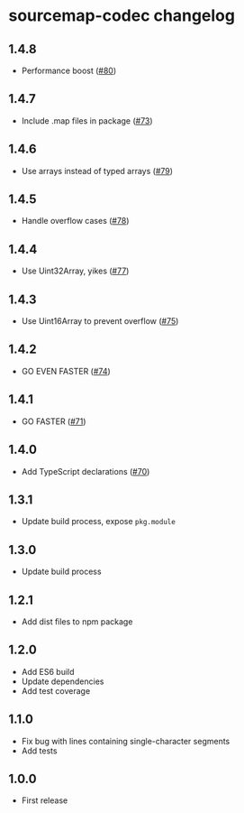 # sourcemap-codec changelog

## 1.4.8

* Performance boost ([#80](https://github.com/Rich-Harris/sourcemap-codec/pull/80))

## 1.4.7

* Include .map files in package ([#73](https://github.com/Rich-Harris/sourcemap-codec/issues/73))

## 1.4.6

* Use arrays instead of typed arrays ([#79](https://github.com/Rich-Harris/sourcemap-codec/pull/79))

## 1.4.5

* Handle overflow cases ([#78](https://github.com/Rich-Harris/sourcemap-codec/pull/78))

## 1.4.4

* Use Uint32Array, yikes ([#77](https://github.com/Rich-Harris/sourcemap-codec/pull/77))

## 1.4.3

* Use Uint16Array to prevent overflow ([#75](https://github.com/Rich-Harris/sourcemap-codec/pull/75))

## 1.4.2

* GO EVEN FASTER ([#74](https://github.com/Rich-Harris/sourcemap-codec/pull/74))

## 1.4.1

* GO FASTER ([#71](https://github.com/Rich-Harris/sourcemap-codec/pull/71))

## 1.4.0

* Add TypeScript declarations ([#70](https://github.com/Rich-Harris/sourcemap-codec/pull/70))

## 1.3.1

* Update build process, expose `pkg.module`

## 1.3.0

* Update build process

## 1.2.1

* Add dist files to npm package

## 1.2.0

* Add ES6 build
* Update dependencies
* Add test coverage

## 1.1.0

* Fix bug with lines containing single-character segments
* Add tests

## 1.0.0

* First release
